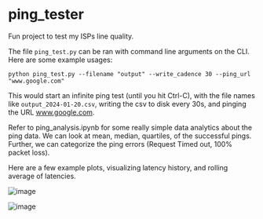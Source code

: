 # ping_tester

Fun project to test my ISPs line quality.

The file `ping_test.py` can be ran with command line arguments on the CLI. Here are some example usages:

	python ping_test.py --filename "output" --write_cadence 30 --ping_url "www.google.com"

This would start an infinite ping test (until you hit Ctrl-C), with the file names like `output_2024-01-20.csv`, writing the csv to disk every 30s, and pinging the URL www.google.com.

Refer to ping\_analysis.ipynb for some really simple data analytics about the ping data. We can look at mean, median, quartiles, of the successful pings. Further, we can categorize the ping errors (Request Timed out, 100% packet loss).

Here are a few example plots, visualizing latency history, and rolling average of latencies.

![image](https://github.com/Chudbrochil/ping_tester/assets/16054782/f0d02f60-3e32-4b2f-a9db-42ec24cece11)

![image](https://github.com/Chudbrochil/ping_tester/assets/16054782/87d9eb1c-4dcc-4ede-b2b0-ede81fc807a1)

